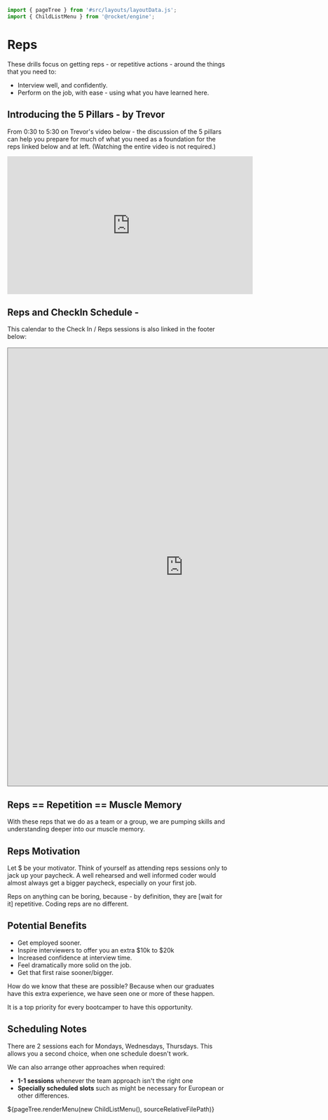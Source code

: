```js server
import { pageTree } from '#src/layouts/layoutData.js';
import { ChildListMenu } from '@rocket/engine';
```

# Reps

These drills focus on getting reps - or repetitive actions - around the things that you need to:

- Interview well, and confidently.
- Perform on the job, with ease - using what you have learned here.


## Introducing the 5 Pillars - by Trevor

From 0:30 to 5:30 on Trevor's video below - the discussion of the 5 pillars can help you prepare for much of what you need as a foundation for the reps linked below and at left. (Watching the entire video is not required.)

<iframe width="560" height="315" src="https://www.youtube.com/embed/ZPKXZ-q2Agc?start=30" title="YouTube video player" frameborder="0" allow="accelerometer; autoplay; clipboard-write; encrypted-media; gyroscope; picture-in-picture" allowfullscreen></iframe>

## Reps and CheckIn Schedule -

<ore>
This calendar to the Check In / Reps sessions is also linked in the footer below:<br>
<br>

<iframe src="https://calendar.google.com/calendar/embed?height=600&wkst=1&bgcolor=%23ffffff&mode=WEEK&src=ZHVvYzBiZnJmNDQycGRna3NsYzV0Z2k0OGNAZ3JvdXAuY2FsZW5kYXIuZ29vZ2xlLmNvbQ&color=%23E67C73" style="border:solid 1px #777" width="800" height="1000" frameborder="0" scrolling="no"></iframe>

## Reps == Repetition == Muscle Memory

With these reps that we do as a team or a group, we are pumping skills and understanding deeper into our muscle memory.

## Reps Motivation

Let $ be your motivator. Think of yourself as attending reps sessions only to jack up your paycheck. A well rehearsed and well informed coder would almost always get a bigger paycheck, especially on your first job.

Reps on anything can be boring, because - by definition, they are [wait for it] repetitive. Coding reps are no different.

## Potential Benefits

- Get employed sooner.
- Inspire interviewers to offer you an extra $10k to $20k
- Increased confidence at interview time.
- Feel dramatically more solid on the job.
- Get that first raise sooner/bigger.

How do we know that these are possible? Because when our graduates have this extra experience, we have seen one or more of these happen.

It is a top priority for every bootcamper to have this opportunity.

## Scheduling Notes

There are 2 sessions each for Mondays, Wednesdays, Thursdays. This allows you a second choice, when one schedule doesn't work.

We can also arrange other approaches when required:

- **1-1 sessions** whenever the team approach isn't the right one
- **Specially scheduled slots** such as might be necessary for European or other differences.


<div>${pageTree.renderMenu(new ChildListMenu(), sourceRelativeFilePath)}</div>